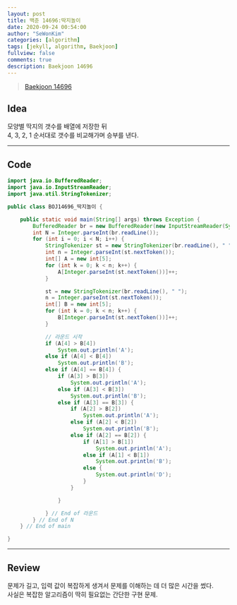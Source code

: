 ```yaml
---
layout: post
title: 백준 14696:딱지놀이
date: 2020-09-24 00:54:00
author: "SeWonKim"
categories: [algorithm]
tags: [jekyll, algorithm, Baekjoon]
fullview: false
comments: true
description: Baekjoon 14696
---
```


> [Baekjoon 14696](https://www.acmicpc.net/problem/14696)

## Idea

모양별 딱지의 갯수를 배열에 저장한 뒤  
4, 3, 2, 1 순서대로 갯수를 비교해가며 승부를 낸다.

---

## Code

```java
import java.io.BufferedReader;
import java.io.InputStreamReader;
import java.util.StringTokenizer;

public class BOJ14696_딱지놀이 {

	public static void main(String[] args) throws Exception {
		BufferedReader br = new BufferedReader(new InputStreamReader(System.in));
		int N = Integer.parseInt(br.readLine());
		for (int i = 0; i < N; i++) {
			StringTokenizer st = new StringTokenizer(br.readLine(), " ");
			int n = Integer.parseInt(st.nextToken());
			int[] A = new int[5];
			for (int k = 0; k < n; k++) {
				A[Integer.parseInt(st.nextToken())]++;
			}

			st = new StringTokenizer(br.readLine(), " ");
			n = Integer.parseInt(st.nextToken());
			int[] B = new int[5];
			for (int k = 0; k < n; k++) {
				B[Integer.parseInt(st.nextToken())]++;
			}

			// 라운드 시작
			if (A[4] > B[4])
				System.out.println('A');
			else if (A[4] < B[4])
				System.out.println('B');
			else if (A[4] == B[4]) {
				if (A[3] > B[3])
					System.out.println('A');
				else if (A[3] < B[3])
					System.out.println('B');
				else if (A[3] == B[3]) {
					if (A[2] > B[2])
						System.out.println('A');
					else if (A[2] < B[2])
						System.out.println('B');
					else if (A[2] == B[2]) {
						if (A[1] > B[1])
							System.out.println('A');
						else if (A[1] < B[1])
							System.out.println('B');
						else {
							System.out.println('D');
						}
					}

				}

			} // End of 라운드
		} // End of N
	} // End of main

}


```

---

## Review

문제가 길고, 입력 값이 복잡하게 생겨서 문제를 이해하는 데 더 많은 시간을 썼다.  
사실은 복잡한 알고리즘이 딱히 필요없는 간단한 구현 문제.
